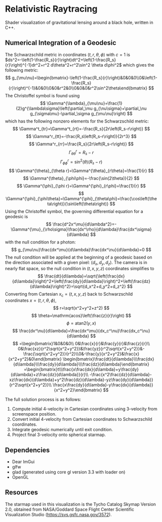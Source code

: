 # Relativistic Raytracing
Shader visualization of gravitational lensing around a black hole, written in C++.

## Numerical Integration of a Geodesic

The Schwarzschild metric in coordinates $(t,r,\theta,\phi)$ with $c=1$ is  
$ds^2=-\left(1-\frac{R_s}{r}\right)dt^2+\left(1-\frac{R_s}{r}\right)^{-1}dr^2+r^2 d\theta^2+r^2\sin^2 \theta d\phi^2$
which gives the following metric:
$$
g_{\mu\nu}=\begin{bmatrix}-\left(1-\frac{R_s}{r}\right)&0&0&0\\0&\left(1-\frac{R_s}{r}\right)^{-1}&0&0\\0&0&r^2&0\\0&0&0&r^2\sin^2\theta\end{bmatrix}
$$
The Christoffel symbol is found using
$$
\Gamma^{\lambda}_{\mu\nu}=\frac{1}{2}g^{\lambda\sigma}\left(\partial_\mu g_{\nu\sigma}+\partial_\nu g_{\sigma\mu}-\partial_\sigma g_{\mu\nu}\right)
$$
which has the following nonzero elements for the Schwarzschild metric:
$$
\Gamma^t_{tr}=\Gamma^t_{rt}=-\frac{R_s}{2r\left(R_s-r\right)}
$$
$$
\Gamma^r_{tt}=-\frac{R_s\left(R_s-r\right)}{2r^3}
$$
$$
\Gamma^r_{rr}=\frac{R_s}{2r\left(R_s-r\right)}
$$
$$
\Gamma^r_{\theta\theta}=R_s-r
$$
$$
\Gamma^r_{\phi\phi}=\sin^2\left(\theta\right)\left(R_s-r\right)
$$
$$
\Gamma^{\theta}_{\theta r}=\Gamma^{\theta}_{r\theta}=\frac{1}{r}
$$
$$
\Gamma^{\theta}_{\phi\phi}=-\frac{\sin(2\theta)}{2}
$$
$$
\Gamma^{\phi}_{\phi r}=\Gamma^{\phi}_{r\phi}=\frac{1}{r}
$$
$$
\Gamma^{\phi}_{\phi\theta}=\Gamma^{\phi}_{\theta\phi}=\frac{\cos\left(\theta\right)}{\sin\left(\theta\right)}
$$
Using the Christoffel symbol, the governing differential equation for a geodesic is
$$
\frac{d^2x^\mu}{d\lambda^2}=-\Gamma^{\mu}_{\rho\sigma}\frac{dx^\rho}{d\lambda}\frac{dx^\sigma}{d\lambda}
$$
with the null condition for a photon:
$$
g_{\mu\nu}\frac{dx^\mu}{d\lambda}\frac{dx^\nu}{d\lambda}=0
$$
The null condition will be applied at the beginning of a geodesic based on the direction associated with a given pixel: $(d_x, d_y, d_z)$. The camera is in nearly flat space, so the null condition in $(t,x,y,z)$ coordinates simplifies to
$$
\frac{dt}{d\lambda}=\sqrt{\left(\frac{dx}{d\lambda}\right)^2+\left(\frac{dy}{d\lambda}\right)^2+\left(\frac{dz}{d\lambda}\right)^2}=\sqrt{d_x^2+d_y^2+d_z^2}
$$
Converting from Cartesian $x_\mathrm{c}=(t,x,y,z)$ back to Schwarzschild coordinates $x=(t,r,\theta,\phi)$,
$$
r=\sqrt(x^2+y^2+z^2)
$$
$$
\theta=\mathrm{acos}\left(\frac{z}{r}\right)
$$
$$
\phi=\mathrm{atan2}\left(y,x\right)
$$
$$
\frac{dx^\nu}{d\lambda}=\frac{dx^\mu}{dx_c^\nu}\frac{dx_c^\nu}{d\lambda}
$$
$$
=\begin{bmatrix}1&0&0&0\\
0&\frac{x}{r}&\frac{y}{r}&\frac{z}{r}\\
0&\frac{xz}{r^2\sqrt{x^2+y^2}}&\frac{yz}{r^2\sqrt{x^2+y^2}}&-\frac{\sqrt{x^2+y^2}}{r^2}\\0&-\frac{y}{x^2+y^2}&\frac{x}{x^2+y^2}&0\end{bmatrix}
\begin{bmatrix}\frac{dt}{d\lambda}\\\frac{dx}{d\lambda}\\\frac{dy}{d\lambda}\\\frac{dz}{d\lambda}\end{bmatrix}
=\begin{bmatrix}t\\\frac{x\frac{dx}{d\lambda}+y\frac{dy}{d\lambda}+z\frac{dz}{d\lambda}}{r}\\
-\frac{x^2\frac{dz}{d\lambda}-xz\frac{dx}{d\lambda}+y^2\frac{dz}{d\lambda}-yz\frac{dy}{d\lambda}}{r^2\sqrt{x^2+y^2}}\\
\frac{x\frac{dy}{d\lambda}-y\frac{dx}{d\lambda}}{x^2+y^2}\end{bmatrix}
$$

The full solution process is as follows:  
1. Compute initial 4-velocity in Cartesian coordinates using 3-velocity from screenspace position.
2. Convert initial 4-velocity from Cartesian coordinates to Schwarzschild coordinates.
3. Integrate geodesic numerically until exit condition.
4. Project final 3-velocity onto spherical starmap.

## Dependencies
- Dear ImGui
- glfw  
- glad (generated using core gl version 3.3 with loader on)  
- OpenGL

## Resources
The starmap used in this visualization is the Tycho Catalog Skymap Version 2.0, obtained from NASA/Goddard Space Flight Center Scientific Visualization Studio (https://svs.gsfc.nasa.gov/3572).